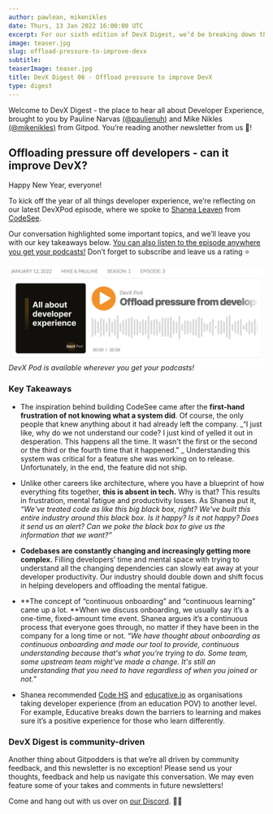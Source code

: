 ```yaml
---
author: pawlean, mikenikles
date: Thurs, 13 Jan 2022 16:00:00 UTC
excerpt: For our sixth edition of DevX Digest, we’d be breaking down the key highlights of our DevXPod conversation with Shanea from CodeSee.
image: teaser.jpg
slug: offload-pressure-to-improve-devx
subtitle:
teaserImage: teaser.jpg
title: DevX Digest 06 - Offload pressure to improve DevX
type: digest
---
```


Welcome to DevX Digest - the place to hear all about Developer Experience, brought to you by Pauline Narvas [(@paulienuh)](https://twitter.com/paulienuh) and Mike Nikles [(@mikenikles)](https://twitter.com/mikenikles) from Gitpod. You’re reading another newsletter from us 🎉!

## Offloading pressure off developers - can it improve DevX?

Happy New Year, everyone!

To kick off the year of all things developer experience, we’re reflecting on our latest DevXPod episode, where we spoke to [Shanea Leaven](https://twitter.com/ShaneaLeven) from [CodeSee](https://codesee.io).

Our conversation highlighted some important topics, and we’ll leave you with our key takeaways below. [You can also listen to the episode anywhere you get your podcasts!](https://devxpod.buzzsprout.com/1895030/9867669-offload-pressure-from-developers-to-improve-devx-w-shanea-leven-co-founder-ceo) Don’t forget to subscribe and leave us a rating ⭐️

![DevX Podcast Episode 3](../../../static/images/blog/offload-pressure-to-improve-devx/podcast.png)
_DevX Pod is available wherever you get your podcasts!_

### Key Takeaways

- The inspiration behind building CodeSee came after the **first-hand frustration of not knowing what a system did**. Of course, the only people that knew anything about it had already left the company.
  _“I just like, why do we not understand our code? I just kind of yelled it out in desperation. This happens all the time. It wasn't the first or the second or the third or the fourth time that it happened.” _
  Understanding this system was critical for a feature she was working on to release. Unfortunately, in the end, the feature did not ship.

- Unlike other careers like architecture, where you have a blueprint of how everything fits together, **this is absent in tech.** Why is that? This results in frustration, mental fatigue and productivity losses.
  As Shanea put it, _“We've treated code as like this big black box, right? We've built this entire industry around this black box. Is it happy? Is it not happy? Does it send us an alert? Can we poke the black box to give us the information that we want?”_

- **Codebases are constantly changing and increasingly getting more complex.** Filling developers’ time and mental space with trying to understand all the changing dependencies can slowly eat away at your developer productivity. Our industry should double down and shift focus in helping developers and offloading the mental fatigue.

- **The concept of “continuous onboarding” and “continuous learning” came up a lot. **When we discuss onboarding, we usually say it’s a one-time, fixed-amount time event. Shanea argues it’s a continuous process that everyone goes through, no matter if they have been in the company for a long time or not. “_We have thought about onboarding as continuous onboarding and made our tool to provide, continuous understanding because that's what you're trying to do. Some team, some upstream team might've made a change. It's still an understanding that you need to have regardless of when you joined or not._”

- Shanea recommended [Code HS](https://codehs.com/) and [educative.io](https://www.educative.io/) as organisations taking developer experience (from an education POV) to another level. For example, Educative breaks down the barriers to learning and makes sure it’s a positive experience for those who learn differently.

### DevX Digest is community-driven

Another thing about Gitpodders is that we’re all driven by community feedback, and this newsletter is no exception! Please send us your thoughts, feedback and help us navigate this conversation. We may even feature some of your takes and comments in future newsletters!

Come and hang out with us over on [our Discord](https://www.gitpod.io/chat). 👋🏼

